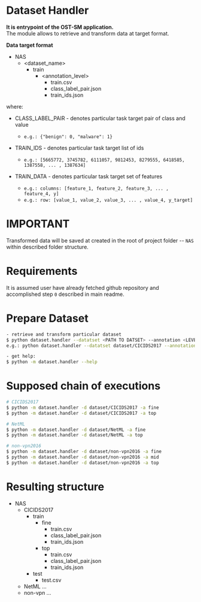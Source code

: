# Dataset Handler
**It is entrypoint of the OST-SM application.**  
The module allows to retrieve and transform data at target format.

**Data target format**
* NAS
  * <dataset_name>
    * train
      * <annotation_level> 
        * train.csv
        * class_label_pair.json
        * train_ids.json 

where:
- CLASS_LABEL_PAIR - denotes particular task target pair of class and value
   -  `e.g.: {"benign": 0, "malware": 1}` 

- TRAIN_IDS - denotes particular task target list of ids
   -  `e.g.: [5665772, 3745782, 6111057, 9812453, 8279555, 6418585, 1387558, ... , 1387634]`
- TRAIN_DATA - denotes particular task target set of features  
   - `e.g.: columns: [feature_1, feature_2, feature_3, ... , feature_4, y]`
   - `e.g.: row: [value_1, value_2, value_3, ... , value_4, y_target]`

# IMPORTANT
Transformed data will be saved at created in the root of project folder -- `NAS` within described folder structure. 

# Requirements
It is assumed user have already fetched github repository and accomplished step `0` described in main readme.    

# Prepare Dataset
```bash
- retrieve and transform particular dataset
$ python dataset.handler --datatset <PATH TO DATSET> --annotation <LEVEL OF ANNOTATION> 
e.g.: python dataset.handler --datatset dataset/CICIDS2017 --annotation fine 

- get help:
$ python -m dataset.handler --help
```
# Supposed chain of executions
```bash
# CICIDS2017 
$ python -m dataset.handler -d dataset/CICIDS2017 -a fine 
$ python -m dataset.handler -d dataset/CICIDS2017 -a top

# NetML 
$ python -m dataset.handler -d dataset/NetML -a fine
$ python -m dataset.handler -d dataset/NetML -a top

# non-vpn2016 
$ python -m dataset.handler -d dataset/non-vpn2016 -a fine
$ python -m dataset.handler -d dataset/non-vpn2016 -a mid
$ python -m dataset.handler -d dataset/non-vpn2016 -a top
```

# Resulting structure
* NAS
  * CICIDS2017
    * train
      * fine
        - train.csv
        - class_label_pair.json
        - train_ids.json
      * top
        - train.csv
        - class_label_pair.json
        - train_ids.json
    * test
      - test.csv
  * NetML
  ...
  * non-vpn
  ...
   

